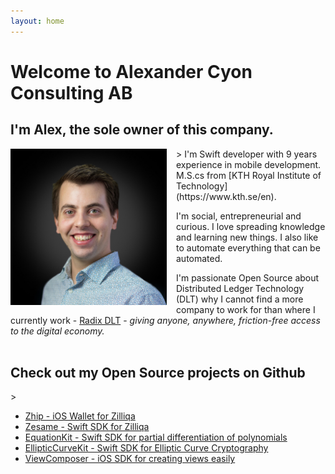 ```yaml
---
layout: home
---
```


<h1 class="page-heading">Welcome to Alexander Cyon Consulting AB</h1>

<h2>I'm Alex, the sole owner of this company.</h2>>

<img src="photo.jpg" align="left" height="250" style="margin-right: 15px"/>
I'm Swift developer with 9 years experience in mobile development. M.S.cs from [KTH Royal Institute of Technology](https://www.kth.se/en). 

I'm social, entrepreneurial and curious. I love spreading knowledge and learning new things. I also like to automate everything that can be automated.

I'm passionate Open Source about Distributed Ledger Technology (DLT) why I cannot find a more company to work for than where I currently work - [Radix DLT](https://radixdlt.com) - *giving anyone, anywhere, friction-free access to the digital economy.*
<br>
<br>
<h2>Check out my Open Source projects on Github</h2>>

- [Zhip - iOS Wallet for Zilliqa](https://github.com/OpenZesame/Zhip)
- [Zesame - Swift SDK for Zilliqa](https://github.com/OpenZesame/Zesame)
- [EquationKit - Swift SDK for partial differentiation of polynomials](https://github.com/Sajjon/EquationKit)
- [EllipticCurveKit - Swift SDK for Elliptic Curve Cryptography](https://github.com/Sajjon/EllipticCurveKit)
- [ViewComposer - iOS SDK for creating views easily](https://github.com/Sajjon/ViewComposer)